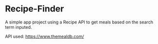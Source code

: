 # Recipe-Finder
A simple app project using a Recipe API to get meals based on the search term inputed. 

API used: https://www.themealdb.com/

